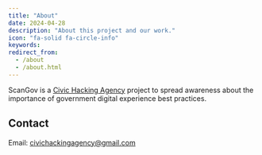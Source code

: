 ```yaml
---
title: "About"
date: 2024-04-28
description: "About this project and our work."
icon: "fa-solid fa-circle-info"
keywords: 
redirect_from:
  - /about
  - /about.html
---
```


ScanGov is a [Civic Hacking Agency](https://civichackingagency.org) project to spread awareness about the importance of government digital experience best practices.

## Contact

Email: <civichackingagency@gmail.com>